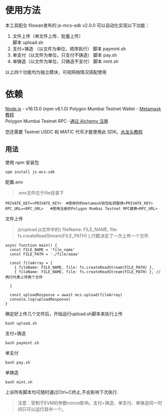 # 使用方法

本工具配合 filswan发布的 js-mcs-sdk v2.0.0 可以自动化实现以下功能：

 1. 文件上传（单文件上传、批量上传）  
		脚本  upload.sh
 2. 支付+铸造 （以文件为单位，顺序执行）
		 脚本 paymint.sh
 3. 单支付（以文件为单位，只支付不铸造）
		 脚本 pay.sh
 4. 单铸造（以文件为单位，只铸造不支付）
		 脚本  mint.sh

以上四个功能均为独立模块，可视网络情况搭配使用

# 依赖
[Node.js](https://nodejs.org/en/) - v16​​.13.0 (npm v8.1.0)
Polygon Mumbai Testnet Wallet - [Metamask 教程](https://docs.filswan.com/getting-started/beginner-walkthrough/public-testnet/setup-metamask)  
Polygon Mumbai Testnet RPC -[通过 Alchemy 注册](https://www.alchemy.com/)

您还需要 Testnet USDC 和 MATIC 代币才能使用此 SDK。[水龙头教程](https://docs.filswan.com/development-resource/swan-token-contract/acquire-testnet-usdc-and-matic-tokens)

## 用法

使用 npm 安装包

    npm install js-mcs-sdk

配置.env

> .env文件位于file目录下

    PRIVATE_KEY=<PRIVATE_KEY>  #使用你的metamask钱包私钥替换<PRIVATE_KEY>
    RPC_URL=<RPC_URL>   #使用注册的Polygon Mumbai Testnet RPC替换<RPC_URL>


文件上传 

> 	js/upload.js文件中的{ fileName: FILE_NAME, file: fs.createReadStream(FILE_PATH) },行数决定了一次上传一个文件

    async function main() {
      const FILE_NAME = 'file_name'
      const FILE_PATH = './file/aaaa'
    
      const fileArray = [
        { fileName: FILE_NAME, file: fs.createReadStream(FILE_PATH) },
        { fileName: FILE_NAME, file: fs.createReadStream(FILE_PATH) }, //两行代表上传两个文件
    
      ]
    
      const uploadResponse = await mcs.upload(fileArray)
      console.log(uploadResponse)
    }
确定好上传几个文件后，开始运行upload.sh脚本来执行上传

    bash upload.sh



支付+铸造

    bash paymint.sh

单支付

    bash pay.sh

单铸造

    bash mint.sh


上诉所有脚本均可随时通过Ctrl+C终止,不会影响下次执行.

> 注意：受制于EVM的参数nonce影响，支付+铸造、单支付、单铸造同一时间只可以运行其中一个。

